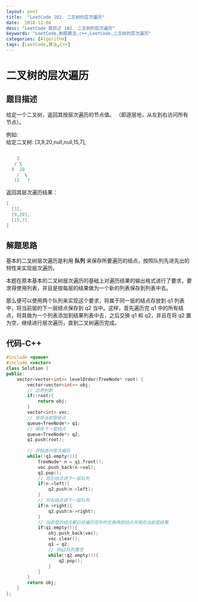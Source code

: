 ```yaml
---
layout: post
title:  "LeetCode 102. 二叉树的层次遍历"
date:  2018-12-04
desc: "LeetCode 题目之 102. 二叉树的层次遍历"
keywords: "LeetCode,刷题算法,c++,LeetCode,二叉树的层次遍历"
categories: [Algorithm]
tags: [LeetCode,算法,C++]
---
```

# 二叉树的层次遍历

## 题目描述

给定一个二叉树，返回其按层次遍历的节点值。 （即逐层地，从左到右访问所有节点）。

例如:<br />
给定二叉树: [3,9,20,null,null,15,7],

```cpp

    3
   / \
  9  20
    /  \
   15   7
```

返回其层次遍历结果：

```cpp
[
  [3],
  [9,20],
  [15,7]
]
```

## 解题思路

基本的二叉树层次遍历是利用 **队列** 来保存所要遍历的结点，按照队列先进先出的特性来实现层次遍历。

本题在原本基本的二叉树层次遍历的基础上对遍历结果的输出格式进行了要求，要求得使用列表，并且是按每层的结果做为一个新的列表保存到列表中去。

那么便可以使用两个队列来实现这个要求，将属于同一层的结点存放到 q1 列表中，将当前层的下一层结点保存到 q2 当中。这样，首先遍历完 q1 中的所有结点，将其做为一个列表添加到结果列表中去，之后交换 q1 和 q2，并且在将 q2 置为空，继续进行层次遍历，直到二叉树遍历完成。

## 代码-C++

```cpp
#include <queue>
#include <vector> 
class Solution {
public:
    vector<vector<int>> levelOrder(TreeNode* root) {
        vector<vector<int>> obj;
        // 边界判断
        if(!root){
            return obj;
        }
        vector<int> vec;
        // 保存当前层结点
        queue<TreeNode*> q1;
        // 保存下一层结点
        queue<TreeNode*> q2;
        q1.push(root);
        
        // 开始进行层次遍历
        while(!q1.empty()){
            TreeNode* n = q1.front();
            vec.push_back(n->val);
            q1.pop();
            // 将左结点进下一层队列
            if(n->left){
                q2.push(n->left);
            }
            // 将右结点进下一层队列
            if(n->right){
                q2.push(n->right);
            }
            // 当前层的结点都已经遍历完毕时交换两层结点并保存当前层结果
            if(q1.empty()){
                obj.push_back(vec);
                vec.clear();
                q1 = q2;
                // 将q2队列置空
                while(!q2.empty()){
                    q2.pop();
                }
            }
        }
        return obj;
    }
};
```